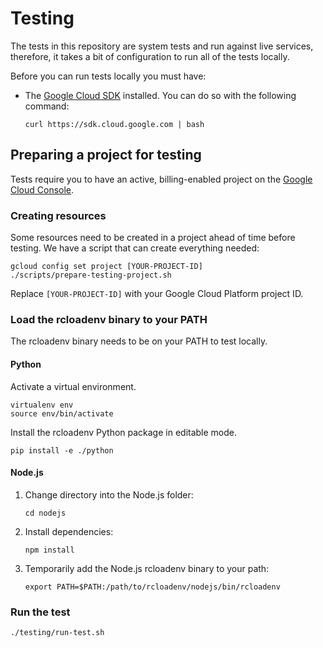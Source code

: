 # Testing

The tests in this repository are system tests and run against live services,
therefore, it takes a bit of configuration to run all of the tests locally.

Before you can run tests locally you must have:

* The [Google Cloud SDK](https://cloud.google.com/sdk/) installed. You
  can do so with the following command:

      curl https://sdk.cloud.google.com | bash

## Preparing a project for testing

Tests require you to have an active, billing-enabled project on the
[Google Cloud Console](https://console.cloud.google.com).

### Creating resources

Some resources need to be created in a project ahead of time before testing. We
have a script that can create everything needed:

    gcloud config set project [YOUR-PROJECT-ID]
    ./scripts/prepare-testing-project.sh

Replace `[YOUR-PROJECT-ID]` with your Google Cloud Platform project ID.

### Load the rcloadenv binary to your PATH

The rcloadenv binary needs to be on your PATH to test locally.

#### Python

Activate a virtual environment.

    virtualenv env
    source env/bin/activate

Install the rcloadenv Python package in editable mode.

    pip install -e ./python

#### Node.js

1.  Change directory into the Node.js folder:

        cd nodejs

1.  Install dependencies:

        npm install

1.  Temporarily add the Node.js rcloadenv binary to your path:

        export PATH=$PATH:/path/to/rcloadenv/nodejs/bin/rcloadenv

### Run the test

    ./testing/run-test.sh


